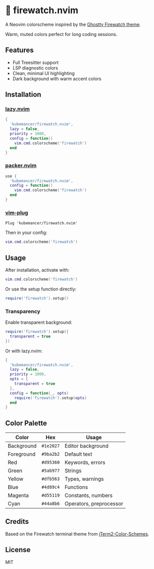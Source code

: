 # 🌲 firewatch.nvim

A Neovim colorscheme inspired by the [Ghostty Firewatch theme](https://github.com/mbadolato/iTerm2-Color-Schemes).

Warm, muted colors perfect for long coding sessions.

## Features

- Full Treesitter support
- LSP diagnostic colors
- Clean, minimal UI highlighting
- Dark background with warm accent colors

## Installation

### [lazy.nvim](https://github.com/folke/lazy.nvim)

```lua
{
  'kubemancer/firewatch.nvim',
  lazy = false,
  priority = 1000,
  config = function()
    vim.cmd.colorscheme('firewatch')
  end
}
```

### [packer.nvim](https://github.com/wbthomason/packer.nvim)

```lua
use {
  'kubemancer/firewatch.nvim',
  config = function()
    vim.cmd.colorscheme('firewatch')
  end
}
```

### [vim-plug](https://github.com/junegunn/vim-plug)

```vim
Plug 'kubemancer/firewatch.nvim'
```

Then in your config:

```lua
vim.cmd.colorscheme('firewatch')
```

## Usage

After installation, activate with:

```lua
vim.cmd.colorscheme('firewatch')
```

Or use the setup function directly:

```lua
require('firewatch').setup()
```

### Transparency

Enable transparent background:

```lua
require('firewatch').setup({
  transparent = true
})
```

Or with lazy.nvim:

```lua
{
  'kubemancer/firewatch.nvim',
  lazy = false,
  priority = 1000,
  opts = {
    transparent = true
  },
  config = function(_, opts)
    require('firewatch').setup(opts)
  end
}
```

## Color Palette

| Color      | Hex       | Usage                   |
| ---------- | --------- | ----------------------- |
| Background | `#1e2027` | Editor background       |
| Foreground | `#9ba2b2` | Default text            |
| Red        | `#d95360` | Keywords, errors        |
| Green      | `#5ab977` | Strings                 |
| Yellow     | `#dfb563` | Types, warnings         |
| Blue       | `#4d89c4` | Functions               |
| Magenta    | `#d55119` | Constants, numbers      |
| Cyan       | `#44a8b6` | Operators, preprocessor |

## Credits

Based on the Firewatch terminal theme from [iTerm2-Color-Schemes](https://github.com/mbadolato/iTerm2-Color-Schemes).

## License

MIT
